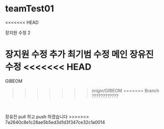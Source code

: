 # teamTest01
<<<<<<< HEAD

장지원 수정 2

장지원 수정 추가
최기범 수정 메인
장유진 수정
<<<<<<< HEAD
=======
GIBEOM
>>>>>>> origin/GIBEOM
=======
Branch ????????????
<br>
<br>
장유진 pull 하고 push 하겠습니다
>>>>>>> 7a2640c8e1c28ae5b5ed3d1d3f347ce32c1a0014
